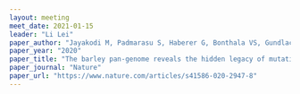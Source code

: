 ```yaml
---
layout: meeting
meet_date: 2021-01-15
leader: "Li Lei"
paper_author: "Jayakodi M, Padmarasu S, Haberer G, Bonthala VS, Gundlach H, Monat C, Lux T, Kamal N, Lang D, Himmelbach A, Ens J, Zhang X, Angessa TT, Zhou G, Tan C, Hill C, Wang P, Schreiber M, Boston LB, Plott C, Jenkins J, Guo Y, Fiebig A, Budak H, Xu D, Zhang J, Wang C, Grimwood J, Schmutz J, Guo G, Zhang G, Mochida K, Hirayama T, Sato K, Chalmers KJ, Langridge P, Waugh R, Pozniak C, Scholz U, Mayer KFX, Spannagl M, Li C, Mascher M, Stein N"
paper_year: "2020"
paper_title: "The barley pan-genome reveals the hidden legacy of mutation breeding"
paper_journal: "Nature"
paper_url: "https://www.nature.com/articles/s41586-020-2947-8"
---
```

